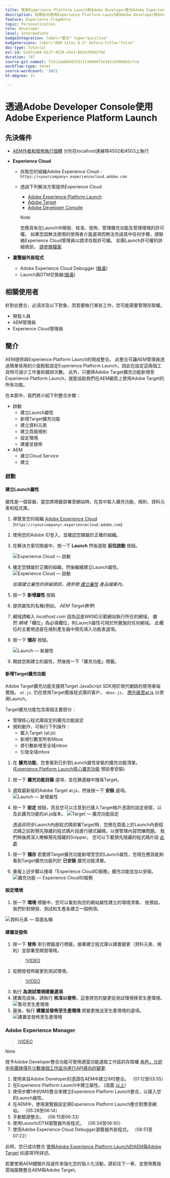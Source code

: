 ```yaml
---
title: 使用Experience Platform Launch和Adobe Developer整合Adobe Experience Manager與Adobe Target
description: 有關如何使用Experience Platform Launch和Adobe Developer將Adobe Experience Manager與Adobe Target整合的逐步逐步解說
feature: Experience Fragments
topic: Personalization
role: Developer
level: Intermediate
badgeIntegration: label="整合" type="positive"
badgeVersions: label="AEM Sites 6.5" before-title="false"
doc-type: Tutorial
exl-id: b1d7ce04-0127-4539-a5e1-802d7b9427dd
duration: 747
source-git-commit: f23c2ab86d42531113690df2e342c65060b5c7cd
workflow-type: tm+mt
source-wordcount: '1021'
ht-degree: 1%

---
```


# 透過Adobe Developer Console使用Adobe Experience Platform Launch

## 先決條件

* [AEM作者和發佈執行個體](./implementation.md#set-up-aem) 分別在localhost連線埠4502和4503上執行
* **Experience Cloud**
   * 存取您的組織Adobe Experience Cloud - `https://<yourcompany>.experiencecloud.adobe.com`
   * 透過下列解決方案提供Experience Cloud
      * [Adobe Experience Platform Launch](https://experiencecloud.adobe.com)
      * [Adobe Target](https://experiencecloud.adobe.com)
      * [Adobe Developer Console](https://developer.adobe.com/console/)

     >[!NOTE]
     >您應具有在Launch中開發、核准、發佈、管理擴充功能及管理環境的許可權。 如果您因無法使用的使用者介面選項而無法完成其中任何步驟，請聯絡Experience Cloud管理員以請求存取許可權。 如需Launch許可權的詳細資訊， [請參閱檔案](https://experienceleague.adobe.com/docs/experience-platform/tags/admin/user-permissions.html).

* **瀏覽器外掛程式**
   * Adobe Experience Cloud Debugger ([鉻黃](https://chrome.google.com/webstore/detail/adobe-experience-platform/bfnnokhpnncpkdmbokanobigaccjkpob))
   * Launch與DTM交換器([鉻黃](https://chrome.google.com/webstore/detail/launch-and-dtm-switch/nlgdemkdapolikbjimjajpmonpbpmipk))

## 相關使用者

針對此整合，必須涉及以下對象，而若要執行某些工作，您可能需要管理存取權。

* 開發人員
* AEM管理員
* Experience Cloud管理員

## 簡介

AEM提供與Experience Platform Launch的現成整合。 此整合可讓AEM管理員透過簡單易用的介面輕鬆設定Experience Platform Launch，因此在設定這兩個工具時可減少工作量和錯誤次數。 此外，只要將Adobe Target擴充功能新增至Experience Platform Launch，就能協助我們在AEM網頁上使用Adobe Target的所有功能。

在本節中，我們將介紹下列整合步驟：

* 啟動
   * 建立Launch屬性
   * 新增Target擴充功能
   * 建立資料元素
   * 建立頁面規則
   * 設定環境
   * 建置並發佈
* AEM
   * 建立Cloud Service
   * 建立

### 啟動

#### 建立Launch屬性

屬性是一個容器，當您將標籤部署至網站時，在其中裝入擴充功能、規則、資料元素和程式庫。

1. 導覽至您的組織 [Adobe Experience Cloud](https://experiencecloud.adobe.com/) (`https://<yourcompany>.experiencecloud.adobe.com`)
2. 使用您的Adobe ID登入，並確認您隸屬於正確的組織。
3. 在解決方案切換器中，按一下 **Launch** 然後選取 **前往啟動** 按鈕。

   ![Experience Cloud — 啟動](assets/using-launch-adobe-io/exc-cloud-launch.png)

4. 確定您隸屬於正確的組織，然後繼續建立Launch屬性。
   ![Experience Cloud — 啟動](assets/using-launch-adobe-io/launch-create-property.png)

   *如需建立屬性的詳細資訊，請參閱 [建立屬性](https://experienceleague.adobe.com/docs/experience-platform/tags/admin/companies-and-properties.html?lang=en#create-or-configure-a-property) 產品檔案內。*
5. 按一下 **新增屬性** 按鈕
6. 提供屬性的名稱(例如， *AEM Target教學*)
7. 網域請輸入 *localhost.com* 因為這是WKND示範網站執行所在的網域。 雖然&#39;*網域*「欄位」為必填欄位，則Launch屬性可用於所實施的任何網域。 此欄位的主要用途是在規則產生器中預先填入功能表選項。
8. 按一下 **儲存** 按鈕。

   ![Launch — 新屬性](assets/using-launch-adobe-io/exc-launch-property.png)

9. 開啟您剛建立的屬性，然後按一下「擴充功能」標籤。

#### 新增Target擴充功能

Adobe Target擴充功能支援將Target JavaScript SDK用於現代網路的使用者端實施。 `at.js`. 仍在使用Target舊版程式庫的客戶， `mbox.js`， [應升級至at.js](https://experienceleague.adobe.com/docs/target-dev/developer/client-side/at-js-implementation/upgrading-from-atjs-1x-to-atjs-20.html) 以使用Launch。

Target擴充功能包含兩個主要部分：

* 管理核心程式庫設定的擴充功能設定
* 規則動作，可執行下列操作：
   * 載入Target (at.js)
   * 新增引數至所有Mbox
   * 將引數新增至全域mbox
   * 引發全域mbox

1. 在 **擴充功能**，您會看到已針對Launch屬性安裝的擴充功能清單。 ([Experience Platform Launch核心擴充功能](https://exchange.adobe.com/apps/ec/100223/adobe-launch-core-extension) 預設會安裝)
2. 按一下 **擴充功能目錄** 選項，並在篩選器中搜尋Target。
3. 選取最新版的Adobe Target at.js，然後按一下 **安裝** 選項。
   ![Launch — 新增屬性](assets/using-launch-adobe-io/launch-target-extension.png)

4. 按一下 **設定** 按鈕，而且您可以注意到已匯入Target帳戶憑證的設定視窗，以及此擴充功能的at.js版本。
   ![Target — 擴充功能設定](assets/using-launch-adobe-io/launch-target-extension-2.png)

   透過非同步Launch內嵌程式碼部署Target時，您應在頁面上於Launch內嵌程式碼之前對預先隱藏的程式碼片段進行硬式編碼，以便管理內容閃爍問題。 我們稍後將深入瞭解預先隱藏的Snipper。 您可以下載預先隱藏的程式碼片段 [此處](assets/using-launch-adobe-io/prehiding.js)

5. 按一下 **儲存** 若要將Target擴充功能新增至您的Launch屬性，您現在應該能夠看到Target擴充功能列於 **已安裝** 擴充功能清單。

6. 重複上述步驟以搜尋「Experience CloudID服務」擴充功能並加以安裝。
   ![擴充功能 — Experience CloudID服務](assets/using-launch-adobe-io/launch-extension-experience-cloud.png)

#### 設定環境

1. 按一下 **環境** 標籤中，您可以看到為您的網站屬性建立的環境清單。 依預設，我們針對開發、測試和生產各建立一個例項。

![資料元素 — 頁面名稱](assets/using-launch-adobe-io/launch-environment-setup.png)

#### 建置並發佈

1. 按一下 **發佈** 索引標籤進行標籤，接著建立程式庫以建置變更（資料元素、規則）並部署至開發環境。
   >[!VIDEO](https://video.tv.adobe.com/v/28412?quality=12&learn=on)
2. 從開發發佈變更到測試環境。
   >[!VIDEO](https://video.tv.adobe.com/v/28419?quality=12&learn=on)
3. 執行 **為測試環境建置選項**.
4. 建置完成後，請執行 **核准以發佈**，這會將您的變更從測試環境移至生產環境。
   ![暫存至生產環境](assets/using-launch-adobe-io/build-staging.png)
5. 最後，執行 **建置並發佈至生產環境** 將變更推送至生產環境的選項。
   ![建置並發佈至生產環境](assets/using-launch-adobe-io/build-and-publish.png)

### Adobe Experience Manager

>[!VIDEO](https://video.tv.adobe.com/v/28416?quality=12&learn=on)

>[!NOTE]
>
> 授予Adobe Developer整合功能可使用適當功能選取工作區的存取權 [角色，允許中央團隊僅在少數幾個工作區中進行API導向的變更](https://experienceleague.adobe.com/docs/target/using/administer/manage-users/enterprise/configure-adobe-io-integration.html).

1. 使用來自Adobe Developer的憑證在AEM中建立IMS整合。 （01:12至03:55）
2. 在Experience Platform Launch中建立屬性。 (涵蓋 [以上](#create-launch-property))
3. 使用步驟1中的IMS整合來建立Experience Platform Launch整合，以匯入您的Launch屬性。
4. 在AEM中，使用瀏覽器設定將Experience Platform Launch整合對應至網站。 （05:28至06:14）
5. 手動驗證整合。 （06:15至06:33）
6. 使用Launch/DTM瀏覽器外掛程式。 （06:34至06:50）
7. 使用Adobe Experience Cloud Debugger瀏覽器外掛程式。 （06:51至07:22）

此時，您已成功整合 [使用Adobe Experience Platform Launch的AEM與Adobe Target](./using-aem-cloud-services.md#integrating-aem-target-options) 如選項1所詳述。

若要使用AEM體驗片段選件來強化您的個人化活動，請前往下一章，並使用舊版雲端服務整合AEM與Adobe Target。
